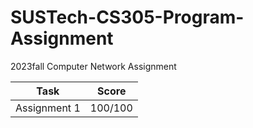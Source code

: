 # SUSTech-CS305-Program-Assignment

2023fall Computer Network Assignment

|Task|Score|
|-|-|
|Assignment 1|100/100|
